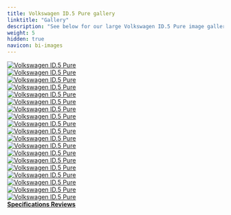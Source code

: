 ```yaml
---
title: Volkswagen ID.5 Pure gallery
linktitle: "Gallery"
description: "See below for our large Volkswagen ID.5 Pure image gallery. Click pictures for high-resolution versions."
weight: 5
hidden: true
navicon: bi-images
---
```

<!-- markdownlint-disable MD033 -->
<div class="row" id ="my-gallery">
	<div class="pswp-grid-item col-6 col-md-4">
		<a href="https://media.evkx.net/multimedia/models/volkswagen/id.5/id.5_pure/charging_1.jpg"
data-pswp-src="https://media.evkx.net/multimedia/models/volkswagen/id.5/id.5_pure/charging_1.jpg"
data-pswp-width="3000"
data-pswp-height="2000" 
target="_blank">
			<img src="https://media.evkx.net/multimedia/models/volkswagen/id.5/id.5_pure/charging_1_xst.jpg" alt="Volkswagen ID.5 Pure" class="img-fluid " />
		</a>
	</div>
	<div class="pswp-grid-item col-6 col-md-4">
		<a href="https://media.evkx.net/multimedia/models/volkswagen/id.5/id.5_pure/details_1.jpg"
data-pswp-src="https://media.evkx.net/multimedia/models/volkswagen/id.5/id.5_pure/details_1.jpg"
data-pswp-width="3000"
data-pswp-height="1979" 
target="_blank">
			<img src="https://media.evkx.net/multimedia/models/volkswagen/id.5/id.5_pure/details_1_xst.jpg" alt="Volkswagen ID.5 Pure" class="img-fluid " />
		</a>
	</div>
	<div class="pswp-grid-item col-6 col-md-4">
		<a href="https://media.evkx.net/multimedia/models/volkswagen/id.5/id.5_pure/exterior_1.jpg"
data-pswp-src="https://media.evkx.net/multimedia/models/volkswagen/id.5/id.5_pure/exterior_1.jpg"
data-pswp-width="3000"
data-pswp-height="1999" 
target="_blank">
			<img src="https://media.evkx.net/multimedia/models/volkswagen/id.5/id.5_pure/exterior_1_xst.jpg" alt="Volkswagen ID.5 Pure" class="img-fluid " />
		</a>
	</div>
	<div class="pswp-grid-item col-6 col-md-4">
		<a href="https://media.evkx.net/multimedia/models/volkswagen/id.5/id.5_pure/exterior_2.jpg"
data-pswp-src="https://media.evkx.net/multimedia/models/volkswagen/id.5/id.5_pure/exterior_2.jpg"
data-pswp-width="3000"
data-pswp-height="1979" 
target="_blank">
			<img src="https://media.evkx.net/multimedia/models/volkswagen/id.5/id.5_pure/exterior_2_xst.jpg" alt="Volkswagen ID.5 Pure" class="img-fluid " />
		</a>
	</div>
	<div class="pswp-grid-item col-6 col-md-4">
		<a href="https://media.evkx.net/multimedia/models/volkswagen/id.5/id.5_pure/exterior_3.jpg"
data-pswp-src="https://media.evkx.net/multimedia/models/volkswagen/id.5/id.5_pure/exterior_3.jpg"
data-pswp-width="3000"
data-pswp-height="2000" 
target="_blank">
			<img src="https://media.evkx.net/multimedia/models/volkswagen/id.5/id.5_pure/exterior_3_xst.jpg" alt="Volkswagen ID.5 Pure" class="img-fluid " />
		</a>
	</div>
	<div class="pswp-grid-item col-6 col-md-4">
		<a href="https://media.evkx.net/multimedia/models/volkswagen/id.5/id.5_pure/exterior_4.jpg"
data-pswp-src="https://media.evkx.net/multimedia/models/volkswagen/id.5/id.5_pure/exterior_4.jpg"
data-pswp-width="3000"
data-pswp-height="2000" 
target="_blank">
			<img src="https://media.evkx.net/multimedia/models/volkswagen/id.5/id.5_pure/exterior_4_xst.jpg" alt="Volkswagen ID.5 Pure" class="img-fluid " />
		</a>
	</div>
	<div class="pswp-grid-item col-6 col-md-4">
		<a href="https://media.evkx.net/multimedia/models/volkswagen/id.5/id.5_pure/exterior_5.jpg"
data-pswp-src="https://media.evkx.net/multimedia/models/volkswagen/id.5/id.5_pure/exterior_5.jpg"
data-pswp-width="3000"
data-pswp-height="2000" 
target="_blank">
			<img src="https://media.evkx.net/multimedia/models/volkswagen/id.5/id.5_pure/exterior_5_xst.jpg" alt="Volkswagen ID.5 Pure" class="img-fluid " />
		</a>
	</div>
	<div class="pswp-grid-item col-6 col-md-4">
		<a href="https://media.evkx.net/multimedia/models/volkswagen/id.5/id.5_pure/exterior_6.jpg"
data-pswp-src="https://media.evkx.net/multimedia/models/volkswagen/id.5/id.5_pure/exterior_6.jpg"
data-pswp-width="3000"
data-pswp-height="2000" 
target="_blank">
			<img src="https://media.evkx.net/multimedia/models/volkswagen/id.5/id.5_pure/exterior_6_xst.jpg" alt="Volkswagen ID.5 Pure" class="img-fluid " />
		</a>
	</div>
	<div class="pswp-grid-item col-6 col-md-4">
		<a href="https://media.evkx.net/multimedia/models/volkswagen/id.5/id.5_pure/frontseats_1.jpg"
data-pswp-src="https://media.evkx.net/multimedia/models/volkswagen/id.5/id.5_pure/frontseats_1.jpg"
data-pswp-width="3000"
data-pswp-height="2336" 
target="_blank">
			<img src="https://media.evkx.net/multimedia/models/volkswagen/id.5/id.5_pure/frontseats_1_xst.jpg" alt="Volkswagen ID.5 Pure" class="img-fluid " />
		</a>
	</div>
	<div class="pswp-grid-item col-6 col-md-4">
		<a href="https://media.evkx.net/multimedia/models/volkswagen/id.5/id.5_pure/headlights_1.jpg"
data-pswp-src="https://media.evkx.net/multimedia/models/volkswagen/id.5/id.5_pure/headlights_1.jpg"
data-pswp-width="3000"
data-pswp-height="2000" 
target="_blank">
			<img src="https://media.evkx.net/multimedia/models/volkswagen/id.5/id.5_pure/headlights_1_xst.jpg" alt="Volkswagen ID.5 Pure" class="img-fluid " />
		</a>
	</div>
	<div class="pswp-grid-item col-6 col-md-4">
		<a href="https://media.evkx.net/multimedia/models/volkswagen/id.5/id.5_pure/main_1.jpg"
data-pswp-src="https://media.evkx.net/multimedia/models/volkswagen/id.5/id.5_pure/main_1.jpg"
data-pswp-width="3000"
data-pswp-height="1961" 
target="_blank">
			<img src="https://media.evkx.net/multimedia/models/volkswagen/id.5/id.5_pure/main_1_xst.jpg" alt="Volkswagen ID.5 Pure" class="img-fluid " />
		</a>
	</div>
	<div class="pswp-grid-item col-6 col-md-4">
		<a href="https://media.evkx.net/multimedia/models/volkswagen/id.5/id.5_pure/screens_1.jpg"
data-pswp-src="https://media.evkx.net/multimedia/models/volkswagen/id.5/id.5_pure/screens_1.jpg"
data-pswp-width="3000"
data-pswp-height="1910" 
target="_blank">
			<img src="https://media.evkx.net/multimedia/models/volkswagen/id.5/id.5_pure/screens_1_xst.jpg" alt="Volkswagen ID.5 Pure" class="img-fluid " />
		</a>
	</div>
	<div class="pswp-grid-item col-6 col-md-4">
		<a href="https://media.evkx.net/multimedia/models/volkswagen/id.5/id.5_pure/screens_2.jpg"
data-pswp-src="https://media.evkx.net/multimedia/models/volkswagen/id.5/id.5_pure/screens_2.jpg"
data-pswp-width="3000"
data-pswp-height="2120" 
target="_blank">
			<img src="https://media.evkx.net/multimedia/models/volkswagen/id.5/id.5_pure/screens_2_xst.jpg" alt="Volkswagen ID.5 Pure" class="img-fluid " />
		</a>
	</div>
	<div class="pswp-grid-item col-6 col-md-4">
		<a href="https://media.evkx.net/multimedia/models/volkswagen/id.5/id.5_pure/screens_3.jpg"
data-pswp-src="https://media.evkx.net/multimedia/models/volkswagen/id.5/id.5_pure/screens_3.jpg"
data-pswp-width="3000"
data-pswp-height="2000" 
target="_blank">
			<img src="https://media.evkx.net/multimedia/models/volkswagen/id.5/id.5_pure/screens_3_xst.jpg" alt="Volkswagen ID.5 Pure" class="img-fluid " />
		</a>
	</div>
	<div class="pswp-grid-item col-6 col-md-4">
		<a href="https://media.evkx.net/multimedia/models/volkswagen/id.5/id.5_pure/screens_4.jpg"
data-pswp-src="https://media.evkx.net/multimedia/models/volkswagen/id.5/id.5_pure/screens_4.jpg"
data-pswp-width="3000"
data-pswp-height="2000" 
target="_blank">
			<img src="https://media.evkx.net/multimedia/models/volkswagen/id.5/id.5_pure/screens_4_xst.jpg" alt="Volkswagen ID.5 Pure" class="img-fluid " />
		</a>
	</div>
	<div class="pswp-grid-item col-6 col-md-4">
		<a href="https://media.evkx.net/multimedia/models/volkswagen/id.5/id.5_pure/screens_5.jpg"
data-pswp-src="https://media.evkx.net/multimedia/models/volkswagen/id.5/id.5_pure/screens_5.jpg"
data-pswp-width="3000"
data-pswp-height="2000" 
target="_blank">
			<img src="https://media.evkx.net/multimedia/models/volkswagen/id.5/id.5_pure/screens_5_xst.jpg" alt="Volkswagen ID.5 Pure" class="img-fluid " />
		</a>
	</div>
	<div class="pswp-grid-item col-6 col-md-4">
		<a href="https://media.evkx.net/multimedia/models/volkswagen/id.5/id.5_pure/secondrowseats_1.jpg"
data-pswp-src="https://media.evkx.net/multimedia/models/volkswagen/id.5/id.5_pure/secondrowseats_1.jpg"
data-pswp-width="3000"
data-pswp-height="2052" 
target="_blank">
			<img src="https://media.evkx.net/multimedia/models/volkswagen/id.5/id.5_pure/secondrowseats_1_xst.jpg" alt="Volkswagen ID.5 Pure" class="img-fluid " />
		</a>
	</div>
	<div class="pswp-grid-item col-6 col-md-4">
		<a href="https://media.evkx.net/multimedia/models/volkswagen/id.5/id.5_pure/speakers_1.jpg"
data-pswp-src="https://media.evkx.net/multimedia/models/volkswagen/id.5/id.5_pure/speakers_1.jpg"
data-pswp-width="3000"
data-pswp-height="2000" 
target="_blank">
			<img src="https://media.evkx.net/multimedia/models/volkswagen/id.5/id.5_pure/speakers_1_xst.jpg" alt="Volkswagen ID.5 Pure" class="img-fluid " />
		</a>
	</div>
	<div class="pswp-grid-item col-6 col-md-4">
		<a href="https://media.evkx.net/multimedia/models/volkswagen/id.5/id.5_pure/wheels_1.jpg"
data-pswp-src="https://media.evkx.net/multimedia/models/volkswagen/id.5/id.5_pure/wheels_1.jpg"
data-pswp-width="3000"
data-pswp-height="2000" 
target="_blank">
			<img src="https://media.evkx.net/multimedia/models/volkswagen/id.5/id.5_pure/wheels_1_xst.jpg" alt="Volkswagen ID.5 Pure" class="img-fluid " />
		</a>
	</div>
</div>
<script type="module">
  import PhotoSwipeLightbox from '/js/photoswipe-lightbox.esm.js';
    const lightbox = new PhotoSwipeLightbox({
       gallery: '#my-gallery',
        children: 'a',
        pswpModule: () => import('/js/photoswipe.esm.js')
    });
lightbox.init();
</script>
<div class="mt-3 mb-3">
<a href="../specifications/" class="text-decoration-none text-black">
<strong><i class="bi-arrow-left"></i> Specifications </strong>
</a>
<a href="../reviews/" class="text-decoration-none text-black float-end">
<strong>Reviews <i class="bi-arrow-right"></i></strong>
</a>
</div>
